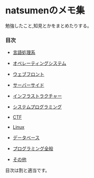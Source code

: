 # natsumenのメモ集

勉強したこと,知見とかをまとめたりする。

### 目次

- [言語処理系](https://github.com/phustly/memo/tree/master/LanguageProcessingSystem)

- [オペレーティングシステム](https://github.com/phustly/memo/tree/master/operatingSystem)

- [ウェブフロント](https://github.com/phustly/memo/tree/master/frontend)

- [サーバーサイド]()

- [インフラストラクチャー]()

- [システムプログラミング]()

- [CTF]()

- [Linux]()

- [データベース]()

- [プログラミング全般]()

- [その他]()

 目次は割と適当です。
